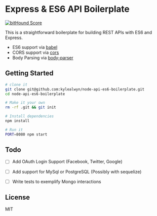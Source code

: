 # Express & ES6 API Boilerplate


[![bitHound Score](https://www.bithound.io/github/kylealwyn/node-api-es6-boilerplate/badges/score.svg)](https://www.bithound.io/github/kylealwyn/node-api-es6-boilerplate)

This is a straightforward boilerplate for building REST APIs with ES6 and Express.

- ES6 support via [babel](https://babeljs.io)
- CORS support via [cors](https://github.com/troygoode/node-cors)
- Body Parsing via [body-parser](https://github.com/expressjs/body-parser)

## Getting Started

```sh
# clone it
git clone git@github.com:kylealwyn/node-api-es6-boilerplate.git
cd node-api-es6-boilerplate

# Make it your own
rm -rf .git && git init

# Install dependencies
npm install

# Run it
PORT=8080 npm start

```

## Todo
- [ ] Add OAuth Login Support (Facebook, Twitter, Google)
- [ ] Add support for MySql or PostgreSQL (Possibly with sequelize)
- [ ] Write tests to exemplify Mongo interactions


## License
MIT
